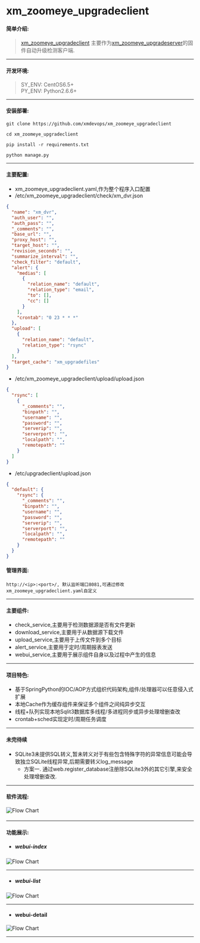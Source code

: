 # xm_zoomeye_upgradeclient
#### 简单介绍:
>[xm_zoomeye_upgradeclient](https://github.com/xmdevops/xm_zoomeye_upgradeclient) 主要作为[xm_zoomeye_upgradeserver]()的固件自动升级检测客户端.

***


#### 开发环境:
> SY_ENV: CentOS6.5+ \
> PY_ENV: Python2.6.6+ 

***

#### 安装部署:
`git clone https://github.com/xmdevops/xm_zoomeye_upgradeclient`

`cd xm_zoomeye_upgradeclient`

`pip install -r requirements.txt`

`python manage.py`

***

#### 主要配置:
* xm_zoomeye_upgradeclient.yaml,作为整个程序入口配置
* /etc/xm_zoomeye_upgradeclient/check/xm_dvr.json
```json
{
  "name": "xm_dvr",
  "auth_user": "",
  "auth_pass": "",
  "_comments": "",
  "base_url": "",
  "proxy_host": "",
  "target_host": "",
  "revision_seconds": "",
  "summarize_interval": "",
  "check_filter": "default",
  "alert": {
    "medias": [
      {
        "relation_name": "default",
        "relation_type": "email",
        "to": [],
        "cc": []
      }
    ],
    "crontab": "0 23 * * *"
  },
  "upload": [
    {
      "relation_name": "default",
      "relation_type": "rsync"
    }
  ],
  "target_cache": "xm_upgradefiles"
}
```
* /etc/xm_zoomeye_upgradeclient/upload/upload.json
```json
{
  "rsync": [
    {
      "_comments": "",
      "binpath": "",
      "username": "",
      "password": "",
      "serverip": "",
      "serverport": "",
      "localpath": "",
      "remotepath": ""
    }
  ]
}
```
* /etc/upgradeclient/upload.json
```json
{
  "default": {
    "rsync": {
      "_comments": "",
      "binpath": "",
      "username": "",
      "password": "",
      "serverip": "",
      "serverport": "",
      "localpath": "",
      "remotepath": ""
    }
  }
}
```

#### 管理界面:
`http://<ip>:<port>/, 默认监听端口8081,可通过修改xm_zoomeye_upgradeclient.yaml自定义`

****

#### 主要组件:
* check_service,主要用于检测数据源是否有文件更新
* download_service,主要用于从数据源下载文件
* upload_service,主要用于上传文件到多个目标
* alert_service,主要用于定时/周期报表发送
* webui_service,主要用于展示组件自身以及过程中产生的信息

***

#### 项目特色:
* 基于SpringPython的IOC/AOP方式组织代码架构,组件/处理器可以任意侵入式扩展
* 本地Cache作为缓存组件来保证多个组件之间纯异步交互
* 线程+队列实现本地Sqlit3数据库多线程/多进程同步或异步处理增删查改
* crontab+sched实现定时/周期任务调度

***

#### 未完待续
* SQLite3未提供SQL转义,暂未转义对于有些包含特殊字符的异常信息可能会导致独立SQLite线程异常,后期需要转义log_message
  * 方案一. 通过web.register_database注册除SQLite3外的其它引擎,来安全处理增删查改.

***

#### 软件流程:
![Flow Chart](https://raw.githubusercontent.com/xmdevops/xm_zoomeye_upgradeclient/master/docs/design/flow_chart.png)
#### 

***

#### 功能展示:
* ##### webui-index
![Flow Chart](https://raw.githubusercontent.com/xmdevops/xm_zoomeye_upgradeclient/master/docs/design/webui_index.png)

***

* ##### webui-list
![Flow Chart](https://raw.githubusercontent.com/xmdevops/xm_zoomeye_upgradeclient/master/docs/design/web_list.png)

***

* #### webui-detail
![Flow Chart](https://raw.githubusercontent.com/xmdevops/xm_zoomeye_upgradeclient/master/docs/design/web-detail.png)

***